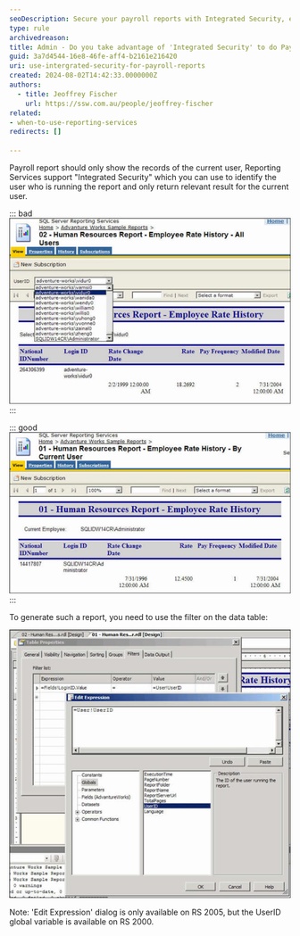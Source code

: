 ```yaml
---
seoDescription: Secure your payroll reports with Integrated Security, ensuring each user views only their relevant data.
type: rule
archivedreason:
title: Admin - Do you take advantage of 'Integrated Security' to do Payroll reports?
guid: 3a7d4544-16e8-46fe-aff4-b2161e216420
uri: use-intergrated-security-for-payroll-reports
created: 2024-08-02T14:42:33.0000000Z
authors: 
  - title: Jeoffrey Fischer
    url: https://ssw.com.au/people/jeoffrey-fischer
related:
- when-to-use-reporting-services
redirects: []

---
```


<!--endintro-->

Payroll report should only show the records of the current user, Reporting Services support "Integrated Security" which you can use to identify the user who is running the report and only return relevant result for the current user.

::: bad  
![Figure: Bad example - Everyone can see others' rate changing history (maybe useful for administrative, but not for your employees)](RSRulesPayRollByUserIDT1.jpg)  
:::

::: good  
![Figure: Good example - The current employee can only see his own record](RSRulesPayRollByUserIDT2.jpg)
:::

To generate such a report, you need to use the filter on the data table:

![Figure: Specify the filters on your data table and select Globals->User!UserID](RSRulesPayRollByUserIDT3.jpg)

Note: 'Edit Expression' dialog is only available on RS 2005, but the UserID global variable is available on RS 2000.